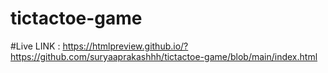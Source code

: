 ﻿# tictactoe-game
#Live LINK :
            https://htmlpreview.github.io/?https://github.com/suryaaprakashhh/tictactoe-game/blob/main/index.html
